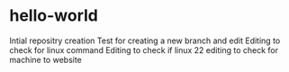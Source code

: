 # hello-world
Intial repositry creation
Test for creating a new branch and edit
Editing to check for linux command 
Editing to check if linux 22
editing to check for machine to website
